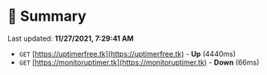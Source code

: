 # 📖 Summary
Last updated: **11/27/2021, 7:29:41 AM**

- `GET` [https://uptimerfree.tk](https://uptimerfree.tk) - **Up** (4440ms)
- `GET` [https://monitoruptimer.tk](https://monitoruptimer.tk) - **Down** (66ms)
